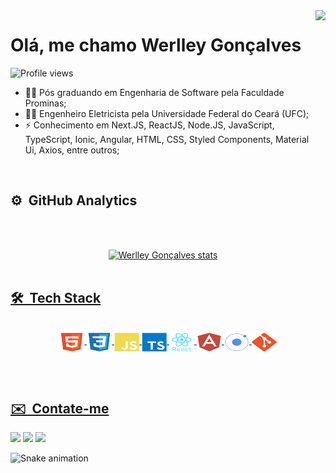 <img align="right" height="390em" src="https://raw.githubusercontent.com/gist/werlleyg/b6311591b3859bdcedc48734a42257a0/raw/a68dc346d9ac89d0d4686c755be6795713745f26/githubcard.svg" />
<!-- <img src="https://raw.githubusercontent.com/kaueMarques/kaueMarques/master/hi.gif" width="2rem"> -->
<h1 align="left">Olá, me chamo Werlley Gonçalves</h1>
<p align="left"> <img src="https://komarev.com/ghpvc/?username=werlleyg&color=yellow" alt="Profile views" /> </p>

- 👨‍💻 Pós graduando em Engenharia de Software pela Faculdade Prominas;
- 👷‍♂️ Engenheiro Eletricista pela Universidade Federal do Ceará (UFC);
- ⚡ Conhecimento em Next.JS, ReactJS, Node.JS, JavaScript, TypeScript, Ionic, Angular, HTML, CSS, Styled Components, Material Ui, Axios, entre outros;

<br>

## ⚙️ &nbsp;GitHub Analytics

<br><br>

<div align="center">
  <a href="https://github.com/werlleyg">
  <img height="180em" src="https://github-readme-stats.vercel.app/api?username=werlleyg&show_icons=true&theme=dark&include_all_commits=true&count_private=true" alt="Werlley Gonçalves stats"/>
</div>

<br>

## 🛠 &nbsp;Tech Stack

  <div align="center"> 
    <div style="display: inline_block"><br>
  <img align="center" alt="HTML icon" height="30" width="40" src="https://raw.githubusercontent.com/devicons/devicon/master/icons/html5/html5-original.svg">
  <img align="center" alt="CSS icon" height="30" width="40" src="https://raw.githubusercontent.com/devicons/devicon/master/icons/css3/css3-original.svg">
  <img align="center" alt="JavaScript icon" height="30" width="40" src="https://raw.githubusercontent.com/devicons/devicon/master/icons/javascript/javascript-plain.svg">
  <img align="center" alt="Typescript  icon" height="30" width="40" src="https://raw.githubusercontent.com/devicons/devicon/master/icons/typescript/typescript-plain.svg">
  <img align="center" alt="React.js icon" height="30" width="40" src="https://raw.githubusercontent.com/devicons/devicon/master/icons/react/react-original-wordmark.svg">
  <img align="center" alt="Angular.js icon" height="30" width="40" src="https://raw.githubusercontent.com/devicons/devicon/master/icons/angularjs/angularjs-plain.svg">
  <img align="center" alt="Ionic icon" height="30" width="40" src="https://raw.githubusercontent.com/devicons/devicon/master/icons/ionic/ionic-original.svg">
  <img align="center" alt="Git icon" height="30" width="40" src="https://raw.githubusercontent.com/devicons/devicon/master/icons/git/git-original.svg">
</div></div>

<!-- ![JavaScript](https://img.shields.io/badge/-JavaScript-05122A?style=flat&logo=javascript)&nbsp;
![HTML](https://img.shields.io/badge/HTML5-E34F26?style=for-the-badge&logo=html5&logoColor=white)&nbsp;
![CSS](https://img.shields.io/badge/-CSS-05122A?style=flat&logo=CSS3&logoColor=1572B6)&nbsp;
![React](https://img.shields.io/badge/-React-05122A?style=flat&logo=react)&nbsp;
![Angular](https://img.shields.io/badge/-Angular-05122A?style=flat&logo=angular)&nbsp;
![Ionic](https://img.shields.io/badge/-Ionic-05122A?style=flat&logo=ionic)&nbsp;
![Git](https://img.shields.io/badge/-Git-05122A?style=flat&logo=git)&nbsp;
![GitHub](https://img.shields.io/badge/-GitHub-05122A?style=flat&logo=github)&nbsp;
![Visual Studio Code](https://img.shields.io/badge/-Visual%20Studio%20Code-05122A?style=flat&logo=visual-studio-code&logoColor=007ACC)&nbsp; -->

<br><br>

## ✉️ &nbsp;Contate-me

<div>
  
  <a href="https://www.instagram.com/werlleyg/" target="_blank"><img src="https://img.shields.io/badge/-Instagram-%23E4405F?style=for-the-badge&logo=instagram&logoColor=white" target="_blank"></a>
  <a href = "mailto:werlleyponte.eng@gmail.com"><img src="https://img.shields.io/badge/-Gmail-%23333?style=for-the-badge&logo=gmail&logoColor=white" target="_blank"></a>
  <a href="https://www.linkedin.com/in/werlleyg" target="_blank"><img src="https://img.shields.io/badge/-LinkedIn-%230077B5?style=for-the-badge&logo=linkedin&logoColor=white" target="_blank"></a> 
 
  ![Snake animation](https://github.com/werlleyg/werlleyg/blob/output/github-contribution-grid-snake.svg)
 
</div>

